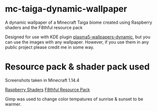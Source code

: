 # mc-taiga-dynamic-wallpaper
A dynamic wallpaper of a Minecraft Taiga biome created using Raspberry shaders and the F8thful resource pack

Designed for use with KDE plugin [plasma5-wallpapers-dynamic](https://github.com/zzag/plasma5-wallpapers-dynamic), but you can use the images with any wallpaper.
However, if you use them in any public project please credit me in some way.

# Resource pack & shader pack used
Screenshots taken in Minecraft 1.14.4

[Raspberry Shaders](https://rutherin.netlify.com/)
[F8thful Resource Pack](https://www.curseforge.com/minecraft/texture-packs/f8thful)

Gimp was used to change color tempatures of sunrise & sunset to be warmer.
